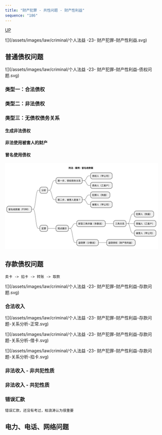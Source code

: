 ```yaml
---
title: "财产犯罪 - 共性问题 - 财产性利益"
sequence: "186"
---
```


[UP](/law/criminal-law-index.html)


![](/assets/images/law/criminal/个人法益 -23- 财产犯罪-财产性利益.svg)

## 普通债权问题

![](/assets/images/law/criminal/个人法益 -23- 财产犯罪-财产性利益-债权问题.svg)

### 类型一：合法债权

### 类型二：非法债权

### 类型三：无债权债务关系

#### 生成非法债权

#### 非法使用被害人的财产

#### 冒名使用债权

![](/assets/images/law/criminal/刑法-案例-冒名收款案.svg)

## 存款债权问题

```text
卖卡 -> 掐卡 -> 转账 -> 取款
```

![](/assets/images/law/criminal/个人法益 -23- 财产犯罪-财产性利益-存款问题.svg)

### 合法收入

![](/assets/images/law/criminal/个人法益 -23- 财产犯罪-财产性利益-存款问题-关系分析-正常.svg)

![](/assets/images/law/criminal/个人法益 -23- 财产犯罪-财产性利益-存款问题-关系分析-借卡.svg)

![](/assets/images/law/criminal/个人法益 -23- 财产犯罪-财产性利益-存款问题-关系分析-掐卡.svg)

### 非法收入 - 非共犯性质

### 非法收入 - 共犯性质

### 错误汇款

```text
错误汇款，还没有考过，柏浪涛认为很重要
```

## 电力、电话、网络问题
